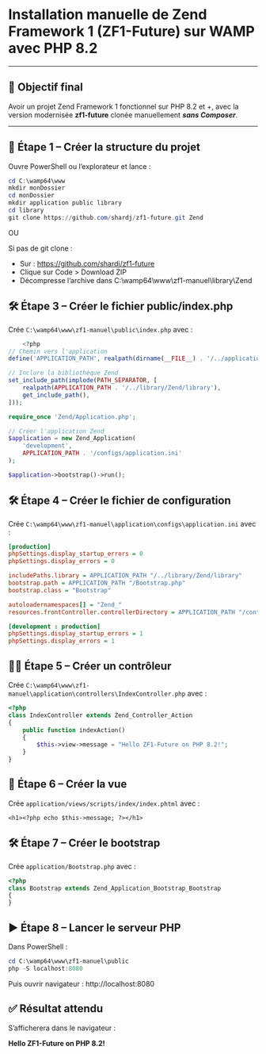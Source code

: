 # Installation manuelle de Zend Framework 1 (ZF1-Future) sur WAMP avec PHP 8.2

---

## 🎯 Objectif final

Avoir un projet Zend Framework 1 fonctionnel sur PHP 8.2 et +, avec la version modernisée **zf1-future** clonée manuellement ***sans Composer***.

---

## 🧱 Étape 1 – Créer la structure du projet

Ouvre PowerShell ou l’explorateur et lance :

```powershell
cd C:\wamp64\www
mkdir monDossier
cd monDossier
mkdir application public library
cd library
git clone https://github.com/shardj/zf1-future.git Zend
```

OU

Si pas de git clone :
- Sur : https://github.com/shardj/zf1-future
- Clique sur Code > Download ZIP
- Décompresse l’archive dans C:\wamp64\www\zf1-manuel\library\Zend

## 🛠️ Étape 3 – Créer le fichier public/index.php

Crée ``C:\wamp64\www\zf1-manuel\public\index.php`` avec :

```php
    <?php
// Chemin vers l'application
define('APPLICATION_PATH', realpath(dirname(__FILE__) . '/../application'));

// Inclure la bibliothèque Zend
set_include_path(implode(PATH_SEPARATOR, [
    realpath(APPLICATION_PATH . '/../library/Zend/library'),
    get_include_path(),
]));

require_once 'Zend/Application.php';

// Créer l'application Zend
$application = new Zend_Application(
    'development',
    APPLICATION_PATH . '/configs/application.ini'
);

$application->bootstrap()->run();

```

## 🛠️ Étape 4 – Créer le fichier de configuration
Crée ``C:\wamp64\www\zf1-manuel\application\configs\application.ini`` avec :

```ini
[production]
phpSettings.display_startup_errors = 0
phpSettings.display_errors = 0

includePaths.library = APPLICATION_PATH "/../library/Zend/library"
bootstrap.path = APPLICATION_PATH "/Bootstrap.php"
bootstrap.class = "Bootstrap"

autoloadernamespaces[] = "Zend_"
resources.frontController.controllerDirectory = APPLICATION_PATH "/controllers"

[development : production]
phpSettings.display_startup_errors = 1
phpSettings.display_errors = 1

```

## 👨‍💻 Étape 5 – Créer un contrôleur
Crée ``C:\wamp64\www\zf1-manuel\application\controllers\IndexController.php`` avec :

```php
<?php
class IndexController extends Zend_Controller_Action
{
    public function indexAction()
    {
        $this->view->message = "Hello ZF1-Future on PHP 8.2!";
    }
}

```

## 📄 Étape 6 – Créer la vue
Crée ``application/views/scripts/index/index.phtml`` avec :

```phtml
<h1><?php echo $this->message; ?></h1>
```


## 🛠️ Étape 7 – Créer le bootstrap
Crée ``application/Bootstrap.php`` avec :

```php
<?php
class Bootstrap extends Zend_Application_Bootstrap_Bootstrap
{
}
```


## ▶️ Étape 8 – Lancer le serveur PHP

Dans PowerShell :

```powerShell
cd C:\wamp64\www\zf1-manuel\public
php -S localhost:8080
```
Puis ouvrir navigateur :
http://localhost:8080

## ✅ Résultat attendu
S’afficherera dans le navigateur :

**Hello ZF1-Future on PHP 8.2!**